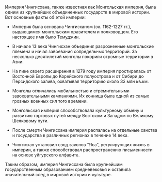 Империя Чингисхана, также известная как Монгольская империя, была одним из крупнейших объединенных государств в мировой истории. Вот основные факты об этой империи:

- Империя была основана Чингисханом (ок. 1162-1227 гг.), выдающимся монгольским правителем и полководцем. Его настоящее имя было Темуджин.

- В начале 13 века Чингисхан объединил разрозненные монгольские племена и начал завоевания сопредельных территорий. За несколько десятилетий монголы покорили огромные территории в Азии.

- На пике своего расширения в 1279 году империя простиралась от Восточной Европы до Корейского полуострова и от Сибири до Персидского залива, охватывая территорию около 33 млн кв.км.

- Монголы отличались мобильностью и стремительными завоевательными кампаниями. Их конница была одной из самых грозных военных сил того времени.

- Монгольская империя способствовала культурному обмену и развитию торговых путей между Востоком и Западом по Великому Шелковому пути.

- После смерти Чингисхана империя распалась на отдельные ханства и государства в различных регионах в течение 14 века.

- Чингисхан установил свод законов "Яса", регулирующих жизнь в империи, а также способствовал распространению письменности на основе уйгурского алфавита.

Таким образом, империя Чингисхана была крупнейшим государственным образованием средневековья и оставила значительный след в мировой истории и культуре.